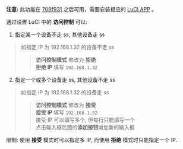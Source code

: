 **注意:** 此功能在 [709f931][1] 之后可用，需要安装相应的 [LuCI APP][2] 。

通过设置 LuCI 中的 **访问控制** 可以:

  1. 指定某一个设备不走 ss, 其他设备走 ss  

   >如指定 IP 为 192.168.1.32 的设备不走 ss
   >>**访问控制模式** 修改为 **拒绝**  
   >>**拒绝 IP** 填写 `192.168.1.32`  

  2. 指定一个或多个设备走 ss, 其他设备不走 ss 

   >如指定 IP 为 192.168.1.32 的设备走 ss
   >>**访问控制模式** 修改为 **接受**  
   >>**接受 IP** 填写 `192.168.1.32`  
   >>接受 IP 可以填写多个, 但每行只能填写一个  
   >>点击输入框后面的**添加按钮**增加新的输入框  

限制: 使用 **接受** 模式时可以指定多 IP, 而使用 **拒绝** 模式时只能指定一个 IP.


 [1]: https://github.com/aa65535/openwrt-shadowsocks/commit/709f931
 [2]: https://github.com/aa65535/openwrt-dist-luci